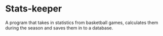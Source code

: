 # Stats-keeper
A program that takes in statistics from basketball games, calculates them during the season and saves them in to a database.
